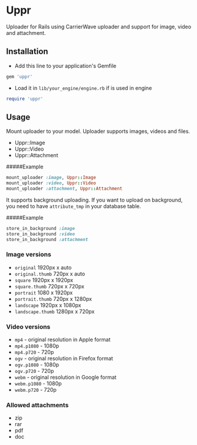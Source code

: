 # Uppr

Uploader for Rails using CarrierWave uploader and support for image, video and attachment.

## Installation

* Add this line to your application's Gemfile

```ruby
gem 'uppr'
```

* Load it in `lib/your_engine/engine.rb` if is used in engine

```ruby
require 'uppr'
```

## Usage

Mount uploader to your model. Uploader supports images, videos and files.

* Uppr::Image
* Uppr::Video
* Uppr::Attachment

#####Example

```ruby
mount_uploader :image, Uppr::Image
mount_uploader :video, Uppr::Video
mount_uploader :attachment, Uppr::Attachment
```

It supports background uploading. If you want to upload on background, you need to have `attribute_tmp` in your database table.

#####Example

```ruby
store_in_background :image
store_in_background :video
store_in_background :attachment
```

### Image versions
* `original` 1920px x auto
* `original.thumb` 720px x auto
* `square` 1920px x 1920px
* `square.thumb` 720px x 720px
* `portrait` 1080 x 1920px
* `portrait.thumb` 720px x 1280px
* `landscape` 1920px x 1080px
* `landscape.thumb` 1280px x 720px

### Video versions
* `mp4` - original resolution in Apple format
* `mp4.p1080` - 1080p
* `mp4.p720` - 720p
* `ogv` - original resolution in Firefox format
* `ogv.p1080` - 1080p
* `ogv.p720` - 720p
* `webm` - original resolution in Google format
* `webm.p1080` - 1080p
* `webm.p720` - 720p

### Allowed attachments
* zip
* rar
* pdf
* doc